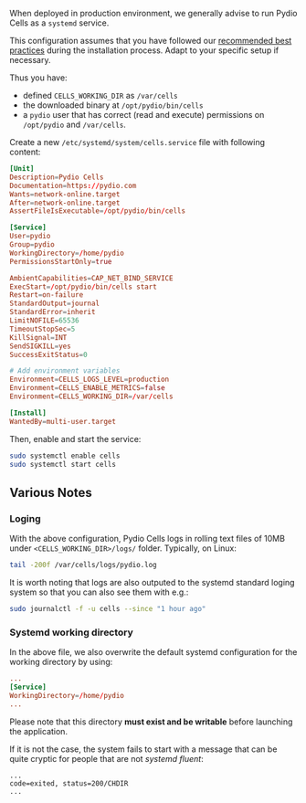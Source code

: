 When deployed in production environment, we generally advise to run Pydio Cells as a `systemd` service.

This configuration assumes that you have followed our [recommended best practices](./en/docs/cells/v2/best-practices) during the installation process. Adapt to your specific setup if necessary.

Thus you have:

- defined `CELLS_WORKING_DIR` as `/var/cells`
- the downloaded binary at `/opt/pydio/bin/cells`
- a `pydio` user that has correct (read and execute) permissions on `/opt/pydio` and `/var/cells`.

Create a new `/etc/systemd/system/cells.service` file with following content:

```conf
[Unit]
Description=Pydio Cells
Documentation=https://pydio.com
Wants=network-online.target
After=network-online.target
AssertFileIsExecutable=/opt/pydio/bin/cells

[Service]
User=pydio
Group=pydio
WorkingDirectory=/home/pydio
PermissionsStartOnly=true

AmbientCapabilities=CAP_NET_BIND_SERVICE
ExecStart=/opt/pydio/bin/cells start
Restart=on-failure
StandardOutput=journal
StandardError=inherit
LimitNOFILE=65536
TimeoutStopSec=5
KillSignal=INT
SendSIGKILL=yes
SuccessExitStatus=0

# Add environment variables
Environment=CELLS_LOGS_LEVEL=production
Environment=CELLS_ENABLE_METRICS=false
Environment=CELLS_WORKING_DIR=/var/cells

[Install]
WantedBy=multi-user.target
```

Then, enable and start the service:

```sh
sudo systemctl enable cells
sudo systemctl start cells
```

## Various Notes

### Loging

With the above configuration, Pydio Cells logs in rolling text files of 10MB under `<CELLS_WORKING_DIR>/logs/` folder. Typically, on Linux:

```sh
tail -200f /var/cells/logs/pydio.log
```

It is worth noting that logs are also outputed to the systemd standard loging system so that you can also see them with e.g.:

```sh
sudo journalctl -f -u cells --since "1 hour ago"
```

### Systemd working directory

In the above file, we also overwrite the default systemd configuration for the working directory by using:

```conf
...
[Service]
WorkingDirectory=/home/pydio
...
```

Please note that this directory **must exist and be writable** before launching the application.

If it is not the case, the system fails to start with a message that can be quite cryptic for people that are not _systemd fluent_:

```log
...
code=exited, status=200/CHDIR
...
```
